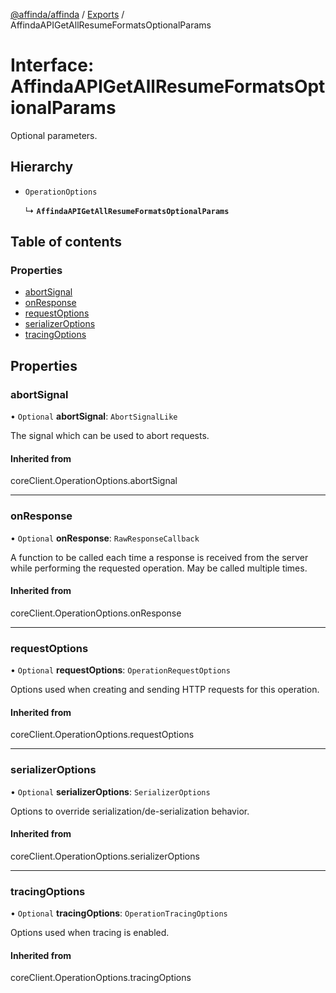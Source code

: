 [@affinda/affinda](../README.md) / [Exports](../modules.md) / AffindaAPIGetAllResumeFormatsOptionalParams

# Interface: AffindaAPIGetAllResumeFormatsOptionalParams

Optional parameters.

## Hierarchy

- `OperationOptions`

  ↳ **`AffindaAPIGetAllResumeFormatsOptionalParams`**

## Table of contents

### Properties

- [abortSignal](AffindaAPIGetAllResumeFormatsOptionalParams.md#abortsignal)
- [onResponse](AffindaAPIGetAllResumeFormatsOptionalParams.md#onresponse)
- [requestOptions](AffindaAPIGetAllResumeFormatsOptionalParams.md#requestoptions)
- [serializerOptions](AffindaAPIGetAllResumeFormatsOptionalParams.md#serializeroptions)
- [tracingOptions](AffindaAPIGetAllResumeFormatsOptionalParams.md#tracingoptions)

## Properties

### abortSignal

• `Optional` **abortSignal**: `AbortSignalLike`

The signal which can be used to abort requests.

#### Inherited from

coreClient.OperationOptions.abortSignal

___

### onResponse

• `Optional` **onResponse**: `RawResponseCallback`

A function to be called each time a response is received from the server
while performing the requested operation.
May be called multiple times.

#### Inherited from

coreClient.OperationOptions.onResponse

___

### requestOptions

• `Optional` **requestOptions**: `OperationRequestOptions`

Options used when creating and sending HTTP requests for this operation.

#### Inherited from

coreClient.OperationOptions.requestOptions

___

### serializerOptions

• `Optional` **serializerOptions**: `SerializerOptions`

Options to override serialization/de-serialization behavior.

#### Inherited from

coreClient.OperationOptions.serializerOptions

___

### tracingOptions

• `Optional` **tracingOptions**: `OperationTracingOptions`

Options used when tracing is enabled.

#### Inherited from

coreClient.OperationOptions.tracingOptions
